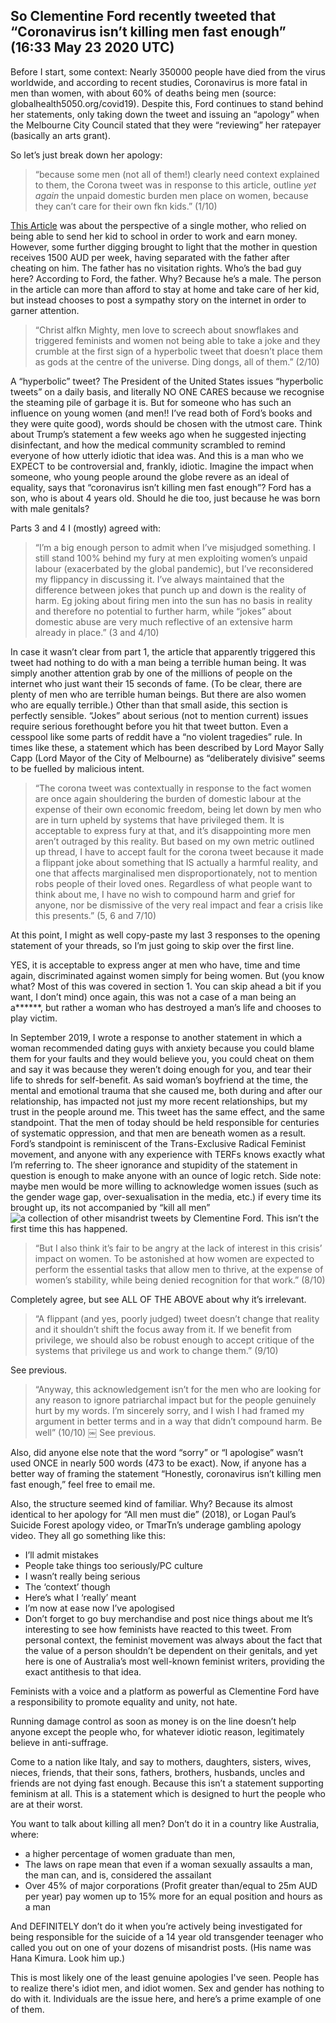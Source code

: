 ## So Clementine Ford recently tweeted that “Coronavirus isn’t killing men fast enough” (16:33 May 23 2020 UTC)
Before I start, some context: Nearly 350000 people have died from the virus worldwide, and according to recent studies, Coronavirus is more fatal in men than women, with about 60% of deaths being men (source: globalhealth5050.org/covid19). Despite this, Ford continues to stand behind her statements, only taking down the tweet and issuing an “apology” when the Melbourne City Council stated that they were “reviewing” her ratepayer (basically an arts grant). 

So let’s just break down her apology:
> “because some men (not all of them!) clearly need context explained to them, the Corona tweet was in response to this article, outline *yet again* the unpaid domestic burden men place on women, because they can’t care for their own fkn kids.” (1/10)

[This Article](https://t.co/wpf2ysMWRt?amp=1) was about the perspective of a single mother, who relied on being able to send her kid to school in order to work and earn money. However, some further digging brought to light that the mother in question receives 1500 AUD per week, having separated with the father after cheating on him. The father has no visitation rights. Who’s the bad guy here? According to Ford, the father. Why? Because he’s a male. The person in the article can more than afford to stay at home and take care of her kid, but instead chooses to post a sympathy story on the internet in order to garner attention. 

> “Christ alfkn Mighty, men love to screech about snowflakes and triggered feminists and women not being able to take a joke and they crumble at the first sign of a hyperbolic tweet that doesn’t place them as gods at the centre of the universe. Ding dongs, all of them.” (2/10)

A “hyperbolic” tweet? The President of the United States issues “hyperbolic tweets” on a daily basis, and literally NO ONE CARES because we recognise the steaming pile of garbage it is. But for someone who has such an influence on young women (and men!! I’ve read both of Ford’s books and they were quite good), words should be chosen with the utmost care. Think about Trump’s statement a few weeks ago when he suggested injecting disinfectant, and how the medical community scrambled to remind everyone of how utterly idiotic that idea was. And this is a man who we EXPECT to be controversial and, frankly, idiotic. Imagine the impact when someone, who young people around the globe revere as an ideal of equality, says that “coronavirus isn’t killing men fast enough”? Ford has a son, who is about 4 years old. Should he die too, just because he was born with male genitals? 

Parts 3 and 4 I (mostly) agreed with:
> “I’m a big enough person to admit when I’ve misjudged something. I still stand 100% behind my fury at men exploiting women’s unpaid labour (exacerbated by the global pandemic), but I’ve reconsidered my flippancy in discussing it. I’ve always maintained that the difference between jokes that punch up and down is the reality of harm. Eg joking about firing men into the sun has no basis in reality and therefore no potential to further harm, while “jokes” about domestic abuse are very much reflective of an extensive harm already in place.” (3 and 4/10)

In case it wasn’t clear from part 1, the article that apparently triggered this tweet had nothing to do with a man being a terrible human being. It was simply another attention grab by one of the millions of people on the internet who just want their 15 seconds of fame. (To be clear, there are plenty of men who are terrible human beings. But there are also women who are equally terrible.) Other than that small aside, this section is perfectly sensible. “Jokes” about serious (not to mention current) issues require serious forethought before you hit that tweet button. Even a cesspool like some parts of reddit have a “no violent tragedies” rule. In times like these, a statement which has been described by Lord Mayor Sally Capp (Lord Mayor of the City of Melbourne) as “deliberately divisive” seems to be fuelled by malicious intent.

> “The corona tweet was contextually in response to the fact women are once again shouldering the burden of domestic labour at the expense of their own economic freedom, being let down by men who are in turn upheld by systems that have privileged them. It is acceptable to express fury at that, and it’s disappointing more men aren’t outraged by this reality. But based on my own metric outlined up thread, I have to accept fault for the corona tweet because it made a flippant joke about something that IS actually a harmful reality, and one that affects marginalised men disproportionately, not to mention robs people of their loved ones. Regardless of what people want to think about me, I have no wish to compound harm and grief for anyone, nor be dismissive of the very real impact and fear a crisis like this presents.” (5, 6 and 7/10)

At this point, I might as well copy-paste my last 3 responses to the opening statement of your threads, so I’m just going to skip over the first line. 

YES, it is acceptable to express anger at men who have, time and time again, discriminated against women simply for being women. But (you know what? Most of this was covered in section 1. You can skip ahead a bit if you want, I don’t mind) once again, this was not a case of a man being an a******, but rather a woman who has destroyed a man’s life and chooses to play victim. 

In September 2019, I wrote a response to another statement in which a woman recommended dating guys with anxiety because you could blame them for your faults and they would believe you, you could cheat on them and say it was because they weren’t doing enough for you, and tear their life to shreds for self-benefit. As said woman’s boyfriend at the time, the mental and emotional trauma that she caused me, both during and after our relationship, has impacted not just my more recent relationships, but my trust in the people around me. 
This tweet has the same effect, and the same standpoint. That the men of today should be held responsible for centuries of systematic oppression, and that men are beneath women as a result. Ford’s standpoint is reminiscent of the Trans-Exclusive Radical Feminist movement, and anyone with any experience with TERFs knows exactly what I’m referring to. The sheer ignorance and stupidity of the statement in question is enough to make anyone with an ounce of logic retch.
Side note: maybe men would be more willing to acknowledge women issues (such as the gender wage gap, over-sexualisation in the media, etc.) if every time its brought up, its not accompanied by “kill all men” ![a collection of other misandrist tweets by Clementine Ford](https://cdn.statically.io/gh/psharma04/Content-Delivery-Network/0731edc7/fileshare/EYyvPaYXkAARZEV.jpeg). This isn’t the first time this has happened.

> “But I also think it’s fair to be angry at the lack of interest in this crisis’ impact on women. To be astonished at how women are expected to perform the essential tasks that allow men to thrive, at the expense of women’s stability, while being denied recognition for that work.” (8/10)

Completely agree, but see ALL OF THE ABOVE about why it’s irrelevant.

> “A flippant (and yes, poorly judged) tweet doesn’t change that reality and it shouldn’t shift the focus away from it. If we benefit from privilege, we should also be robust enough to accept critique of the systems that privilege us and work to change them.” (9/10)

See previous.

> “Anyway, this acknowledgement isn’t for the men who are looking for any reason to ignore patriarchal impact but for the people genuinely hurt by my words. I’m sincerely sorry, and I wish I had framed my argument in better terms and in a way that didn’t compound harm. Be well” (10/10)
￼
See previous. 

Also, did anyone else note that the word “sorry” or “I apologise” wasn’t used ONCE in nearly 500 words (473 to be exact). Now, if anyone has a better way of framing the statement “Honestly, coronavirus isn’t killing men fast enough,” feel free to email me. 

Also, the structure seemed kind of familiar. Why? Because its almost identical to her apology for “All men must die” (2018), or Logan Paul’s Suicide Forest apology video, or TmarTn’s underage gambling apology video. They all go something like this:
- I’ll admit mistakes
- People take things too seriously/PC culture
- I wasn’t really being serious
- The ‘context’ though
- Here’s what I ‘really’ meant
- I’m now at ease now I’ve apologised
- Don’t forget to go buy merchandise and post nice things about me
It’s interesting to see how feminists have reacted to this tweet. From personal context, the feminist movement was always about the fact that the value of a person shouldn’t be dependent on their genitals, and yet here is one of Australia’s most well-known feminist writers, providing the exact antithesis to that idea. 

Feminists with a voice and a platform as powerful as Clementine Ford have a responsibility to promote equality and unity, not hate. 

Running damage control as soon as money is on the line doesn’t help anyone except the people who, for whatever idiotic reason, legitimately believe in anti-suffrage. 

Come to a nation like Italy, and say to mothers, daughters, sisters, wives, nieces, friends, that their sons, fathers, brothers, husbands, uncles and friends are not dying fast enough. Because this isn’t a statement supporting feminism at all. This is a statement which is designed to hurt the people who are at their worst. 

You want to talk about killing all men? Don’t do it in a country like Australia, where:
- a higher percentage of women graduate than men,
- The laws on rape mean that even if a woman sexually assaults a man, the man can, and is, considered the assailant
- Over 45% of major corporations (Profit greater than/equal to 25m AUD per year) pay women up to 15% more for an equal position and hours as a man

And DEFINITELY don’t do it when you’re actively being investigated for being responsible for the suicide of a 14 year old transgender teenager who called you out on one of your dozens of misandrist posts. (His name was Hana Kimura. Look him up.) 

This is most likely one of the least genuine apologies I've seen. People has to realize there's idiot men, and idiot women. Sex and gender has nothing to do with it. Individuals are the issue here, and here’s a prime example of one of them. 
